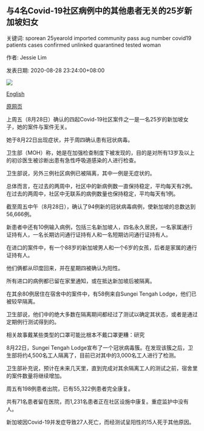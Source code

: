 ## 与4名Covid-19社区病例中的其他患者无关的25岁新加坡妇女

关键词: sporean 25yearold imported community pass aug number covid19 patients cases confirmed unlinked quarantined tested woman

作者: Jessie Lim

发表日期: 2020-08-28 23:24:00+08:00

![](https://www.straitstimes.com/sites/default/files/styles/x_large/public/articles/2020/08/28/file7auuej2j84m1ddyek6de.jpg?itok=gJkPeJRB)

[English](25-year-old%20S%27porean%20woman%20who%20is%20unlinked%20to%20other%20patients%20among%204%20Covid-19%20community%20cases.md)

[原网页](https://www.straitstimes.com/singapore/health/coronavirus-25-year-old-woman-who-is-unlinked-among-4-community-cases)

上周五（8月28日）确认的四起Covid-19社区案件之一是一名25岁的新加坡女子，她的案件与案件无关。

她于8月22日出现症状，并于周四确认患有冠状病毒。

卫生部（MOH）称，她是在加强检查制度下被发现的，目的是对所有13岁及以上的初诊医生被诊断出患有急性呼吸道感染的人进行检查。

卫生部说，另外三例社区病例已被隔离，其中一例是无症状的。

总体而言，在过去的两周中，社区中的新病例数一直保持稳定，平均每天有2例。在过去的两周中，社区中无联系的病例数量也保持稳定，平均每天有1例。

截至周五中午（8月28日），确认了94例新的冠状病毒病例，使新加坡的总数达到56,666例。

新患者中还有10例输入病例，包括三名新加坡人，四名永久居民，一名家属通行证持有人，一名长期访问通行证持有人和一名短期访问通行证持有人。

在进口的案件中，有一个88岁的新加坡男人和一个6岁的女孩，后者是家属的通行证持有人。

他们俩都从印度回来，并在星期四被确认为阳性。

所有进口的病例都已留在家里通知，或在抵达新加坡后被隔离。

在其余80例居住在宿舍中的案件中，有58例来自Sungei Tengah Lodge，他们已被较早隔离。

卫生部说，他们中的绝大多数在隔离期间都经过了测试以确定其状态，或者是通过定期例行测试得到的。

相关故事戴某些类型的口罩可能比根本不戴口罩更糟：研究

8月22日，Sungei Tengah Lodge宣布了一个冠状病毒簇。在发现该簇之后，卫生部将约4,500名工人隔离了，目前已对其中的3,000名工人进行了检测。

卫生部补充说，预计在未来几天里，直到完成对其余隔离工人的测试之前，宿舍里的案件数量将继续增加。

周五有198例患者出院，已有55,322例患者完全康复。

共有71名患者留在医院，而1,231名患者正在社区设施中康复。重症监护中没有人。

新加坡因Covid-19并发症导致27人死亡，而经测试呈阳性的15人死于其他原因。